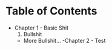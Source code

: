 # Table of Contents

  - Chapter 1 - Basic Shit
    1. Bullshit
      - More Bullshit...
  -Chapter 2 - Test

